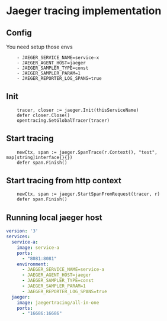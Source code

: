 # Jaeger tracing implementation

## Config
You need setup those envs
```
    - JAEGER_SERVICE_NAME=service-x
    - JAEGER_AGENT_HOST=jaeger
    - JAEGER_SAMPLER_TYPE=const
    - JAEGER_SAMPLER_PARAM=1
    - JAEGER_REPORTER_LOG_SPANS=true
```

## Init
```GoLang
	tracer, closer := jaeger.Init(thisServiceName)
	defer closer.Close()
	opentracing.SetGlobalTracer(tracer)
```

## Start tracing
```GoLang
    newCtx, span := jaeger.SpanTrace(r.Context(), "test", map[string]interface{}{})
    defer span.Finish()
```

## Start tracing from http context
```GoLang
    newCtx, span := jaeger.StartSpanFromRequest(tracer, r)
    defer span.Finish()
```

## Running local jaeger host
```yaml
version: '3'
services:
  service-a:
    image: service-a
    ports:
      - "8081:8081"
    environment:
      - JAEGER_SERVICE_NAME=service-a
      - JAEGER_AGENT_HOST=jaeger
      - JAEGER_SAMPLER_TYPE=const
      - JAEGER_SAMPLER_PARAM=1
      - JAEGER_REPORTER_LOG_SPANS=true
  jaeger:
    image: jaegertracing/all-in-one
    ports:
      - "16686:16686"
```
